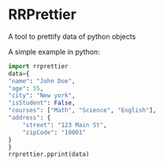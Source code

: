 # RRPrettier

A tool to prettify data of python objects

A simple example in python:

```python
import rrprettier
data={
"name": "John Doe",
"age": 55,
"city": "New york",
"isStudent": False,
"courses": ["Math", "Science", "English"],
"address": {
    "street": "123 Main St",
    "zipCode": "10001"
}
}
rrprettier.pprint(data)
```
